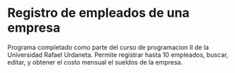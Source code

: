 # Registro de empleados de una empresa

Programa completado como parte del curso de programacion II de la Universidad Rafael Urdaneta. Permite registrar hasta 10 empleados, buscar, editar, y obtener el costo mensual el sueldos de la empresa.
